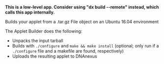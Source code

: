 **This is a low-level app. Consider using "dx build --remote" instead, which calls this app internally.**

Builds your applet from a .tar.gz File object on an Ubuntu 16.04 environment

The Applet Builder does the following:

* Unpacks the input tarball
* Builds with `./configure` and `make && make install` (optional; only run if a `./configure` file and a makefile are found, respectively)
* Uploads the resulting applet to DNAnexus
